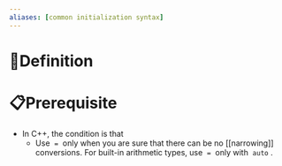 ```yaml
---
aliases: [common initialization syntax]
---
```


# 📝Definition

# 📋Prerequisite
- In C++, the condition is that
    - Use  `=`  only when you are sure that there can be no [[narrowing]] conversions. For built-in arithmetic types, use  `=`  only with  `auto` .
    